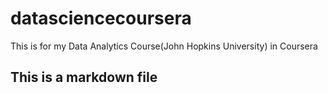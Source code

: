# datasciencecoursera
This is for my Data Analytics Course(John Hopkins University) in Coursera

## This is a markdown file
